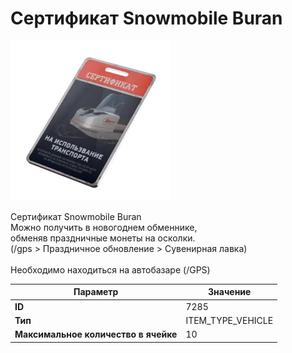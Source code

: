 # Сертификат Snowmobile Buran

![Item Image](../img/7285.webp?raw=true)

Сертификат Snowmobile Buran<br>Можно получить в новогоднем обменнике,<br>обменяв праздничные монеты на осколки.<br>(/gps > Праздничное обновление > Сувенирная лавка)<br><br>Необходимо находиться на автобазаре (/GPS)


| Параметр | Значение |
|----------|----------|
| **ID** | 7285 |
| **Тип** | ITEM_TYPE_VEHICLE |
| **Максимальное количество в ячейке** | 10 |

